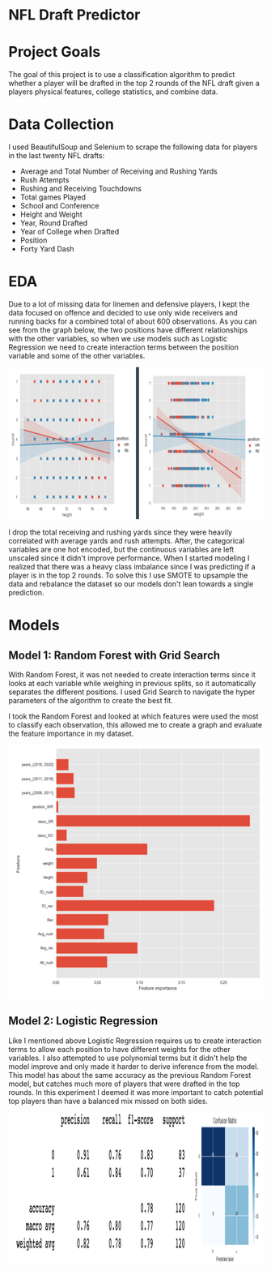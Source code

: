 # NFL Draft Predictor

# Project Goals

The goal of this project is to use a classification algorithm to predict whether a player will be drafted in the top 2 rounds of the NFL draft given a players physical features, college statistics, and combine data. 

# Data Collection

I used BeautifulSoup and Selenium to scrape the following data for players in the last twenty NFL drafts:
- Average and Total Number of Receiving and Rushing Yards
- Rush Attempts
- Rushing and Receiving Touchdowns
- Total games Played
- School and Conference
- Height and Weight
- Year, Round Drafted
- Year of College when Drafted
- Position
- Forty Yard Dash

# EDA

Due to a lot of missing data for linemen and defensive players, I kept the data focused on offence and decided to use only wide receivers and running backs for a combined total of about 600 observations. As you can see from the graph below, the two positions have different relationships with the other variables, so when we use models such as Logistic Regression we need to create interaction terms between the position variable and some of the other variables.
<p align="center">
<img src="https://github.com/jmt0221/NFL-Draft-Predictor/blob/master/images/interaction.png" width="800" height="300">
</p>

I drop the total receiving and rushing yards since they were heavily correlated with average yards and rush attempts. After, the categorical variables are one hot encoded, but the continuous variables are left unscaled since it didn't improve performance. When I started modeling I realized that there was a heavy class imbalance since I was predicting if a player is in the top 2 rounds. To solve this I use SMOTE to upsample the data and rebalance the dataset so our models don't lean towards a single prediction.


# Models

## Model 1: Random Forest with Grid Search

With Random Forest, it was not needed to create interaction terms since it looks at each variable while weighing in previous splits, so it automatically separates the different positions. I used Grid Search to navigate the hyper parameters of the algorithm to create the best fit.

I took the Random Forest and looked at which features were used the most to classify each observation, this allowed me to create a graph and evaluate the feature importance in my dataset.

<p align="center">
<img src="https://github.com/jmt0221/NFL-Draft-Predictor/blob/master/images/feature_importance.png" width="600" height="500">
</p>

## Model 2: Logistic Regression

Like I mentioned above Logistic Regression requires us to create interaction terms to allow each position to have different weights for the other variables. I also attempted to use polynomial terms but it didn't help the model improve and only made it harder to derive inference from the model. This model has about the same accuracy as the previous Random Forest model, but catches much more of players that were drafted in the top rounds. In this experiment I deemed it was more important to catch potential top players than have a balanced mix missed on both sides.


<p align="center">
<img src="https://github.com/jmt0221/NFL-Draft-Predictor/blob/master/images/logistic_reg.png" width="800" height="300">
</p>
